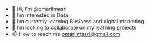 - 👋 Hi, I’m @omarllmasri
- 👀 I’m interested in Data 
- 🌱 I’m currently learning Business and digital marketing
- 💞️ I’m looking to collaborate on my learning projects
- 📫 How to reach me omarllmasri@gmail.com

<!---
omarllmasri/omarllmasri is a ✨ special ✨ repository because its `README.md` (this file) appears on your GitHub profile.
You can click the Preview link to take a look at your changes.
--->
